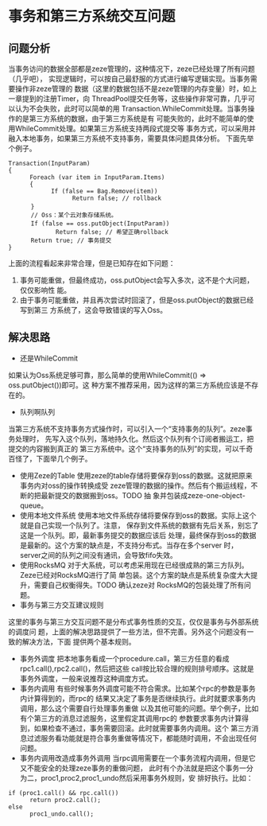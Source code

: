 # 事务和第三方系统交互问题

## 问题分析
当事务访问的数据全部都是zeze管理的，这种情况下，zeze已经处理了所有问题（几乎吧），
实现逻辑时，可以按自己最舒服的方式进行编写逻辑实现。当事务需要操作非zeze管理的
数据（这里的数据包括不是zeze管理的内存变量）时，如上一章提到的注册Timer，向
ThreadPool提交任务等，这些操作非常可靠，几乎可以认为不会失败，此时可以简单的用
Transaction.WhileCommit处理。当事务操作的是第三方系统的数据，由于第三方系统是有
可能失败的，此时不能简单的使用WhileCommit处理。如果第三方系统支持两段式提交等
事务方式，可以采用并融入本地事务，如果第三方系统不支持事务，需要具体问题具体分析。
下面先举个例子。
```
Transaction(InputParam)
{
      Foreach (var item in InputParam.Items)
      {
            If (false == Bag.Remove(item))
                  Return false; // rollback
　　   }
　　   // Oss：某个云对象存储系统。
　　   If (false == oss.putObject(InputParam))
　　	        Return false; // 希望正确rollback
　　   Return true; // 事务提交
}
```
上面的流程看起来非常合理，但是已知存在如下问题：
1.	事务可能重做，但最终成功，oss.putObject会写入多次，这不是个大问题，仅仅影响性
      能。
2.	由于事务可能重做，并且再次尝试时回滚了，但是oss.putObject的数据已经写到第三
      方系统了，这会导致错误的写入Oss。

## 解决思路
* 还是WhileCommit

如果认为Oss系统足够可靠，那么简单的使用WhileCommit(() => oss.putObject())即可。这
      种方案不推荐采用，因为这样的第三方系统应该是不存在的。

* 队列啊队列

当第三方系统不支持事务方式操作时，可以引入一个“支持事务的队列”。zeze事务处理时，
      先写入这个队列，落地持久化。然后这个队列有个订阅者搬运工，把提交的内容搬到真正的
      第三方系统中。这个“支持事务的队列”的实现，可以千奇百怪了，下面举几个例子。
  * 使用Zeze的Table
      使用zeze的table存储将要保存到oss的数据。这就把原来事务内对oss的操作转换成受
      zeze管理的数据的操作。然后有个搬运线程，不断的把最新提交的数据搬到oss。TODO 抽
      象并包装成zeze-one-object-queue。
  * 使用本地文件系统
      使用本地文件系统存储将要保存到oss的数据。实际上这个就是自己实现一个队列了。注意，
      保存到文件系统的数据有先后关系，别忘了这是一个队列。即，最新事务提交的数据应该后
      处理，最终保存到oss的数据是最新的。这个方案的缺点是，不支持分布式。当存在多个server
      时， server之间的队列之间没有通讯，会导致fifo失效。
  * 使用RocksMQ
      对于大系统，可以考虑采用现在已经很成熟的第三方队列。Zeze已经对RocksMQ进行了简
      单包装。这个方案的缺点是系统复杂度大大提升，需要自己权衡得失。TODO 确认zeze对
      RocksMQ的包装处理了所有问题。
* 事务与第三方交互建议规则

这里的事务与第三方交互问题不是分布式事务性质的交互，仅仅是事务与外部系统的调度问
      题，上面的解决思路提供了一些方法，但不完善。另外这个问题没有一致的解决方法，下面
      提供两个基本规则。
  * 事务外调度
      把本地事务看成一个procedure.call，第三方任意的看成rpc1.call(),rpc2.call()，然后把这些
      call按比较合理的规则排号顺序。这就是事务外调度，一般来说推荐这种调度方式。
  * 事务内调用
      有些时候事务外调度可能不符合需求。比如某个rpc的参数是事务内计算得到的，而rpc的
      结果又决定了事务是否继续执行。此时就要求事务内调用，那么这个需要自行处理事务重做
      以及其他可能的问题。举个例子，比如有个第三方的消息过滤服务，这里假定其调用rpc的
      参数要求事务内计算得到，如果检查不通过，事务需要回滚。此时就需要事务内调用。这个
      第三方消息过滤服务看功能就是符合事务重做等情况下，都能随时调用，不会出现任何问题。
  * 事务内调用改造成事务外调用
      当rpc调用需要在一个事务流程内调用，但是它又不能安全的处理zeze事务的重做问题，
      此时有个办法就是把这个事务一分为二，proc1,proc2,proc1_undo然后采用事务外规则，安
      排好执行。比如：
```
if (proc1.call() && rpc.call())
      return proc2.call();
else
      proc1_undo.call();
```
